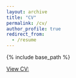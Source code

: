 ```yaml
---
layout: archive
title: "CV"
permalink: /cv/
author_profile: true
redirect_from:
  - /resume
---
```


{% include base_path %}

[View CV:](http://msiebert1.github.io/files/Matthew_Siebert_CV.pdf)
